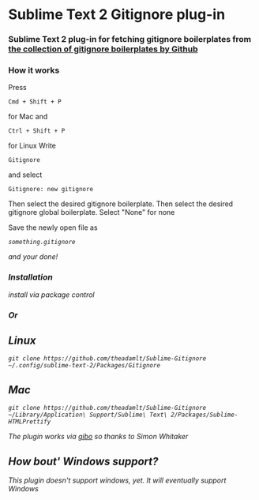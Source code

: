 <h1>Sublime Text 2 Gitignore plug-in</h1>

<h3>Sublime Text 2 plug-in for fetching gitignore boilerplates from <a href="https://github.com/github/gitignore">the collection of gitignore boilerplates by Github</a></h3>

<h3>How it works</h3>
Press <pre><code>Cmd + Shift + P</code></pre> for Mac and <pre><code>Ctrl + Shift + P</code></pre> for Linux
Write <pre><code>Gitignore</code></pre> and select <pre><code>Gitignore: new gitignore</code></pre>

Then select the desired gitignore boilerplate.
Then select the desired gitignore global boilerplate. Select "None" for none

Save the newly open file as <pre><code><i>something<i>.gitignore</code></pre> and your done!

<h3>Installation</h3>

install via package control

<h3>Or</h3>

<h2>Linux</h2>
<pre><code>git clone https://github.com/theadamlt/Sublime-Gitignore ~/.config/sublime-text-2/Packages/Gitignore</code></pre>

<h2>Mac</h2>
<pre><code>git clone https://github.com/theadamlt/Sublime-Gitignore ~/Library/Application\ Support/Sublime\ Text\ 2/Packages/Sublime-HTMLPrettify</code></pre>

The plugin works via <a href="https://github.com/simonwhitaker/gitignore-boilerplates">gibo</a> so thanks to Simon Whitaker

<h2>How bout' Windows support?</h2>
This plugin doesn't support windows, yet.
It will eventually support Windows